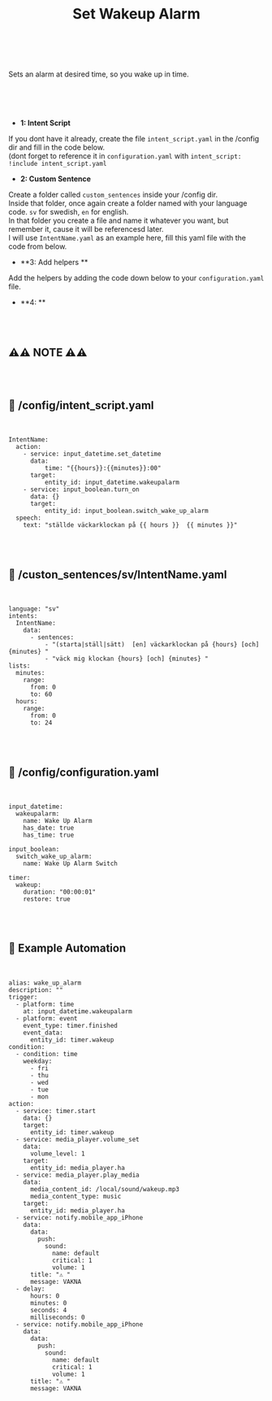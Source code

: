 
<h1 align="center">
<br>

Set Wakeup Alarm

</h1><br>
<br><br>

Sets an alarm at desired time, so you wake up in time.

<br><br><br>


- **1: Intent Script** <br>

If you dont have it already, create the file `intent_script.yaml` in the /config dir and fill in the code below.<br>
(dont forget to reference it in `configuration.yaml` with `intent_script: !include intent_script.yaml`<br> 

- **2: Custom Sentence** <br>

Create a folder called `custom_sentences` inside your /config dir.<br>
Inside that folder, once again create a folder named with your language code. `sv` for swedish, `en` for english.<br>
In that folder you create a file and name it whatever you want, but remember it, cause it will be referencesd later.<br>
I will use `IntentName.yaml` as an example here, fill this yaml file with the code from below. <br>


- **3: Add helpers ** <br>

Add the helpers by adding the code down below to your `configuration.yaml` file. 

- **4: ** <br>



<br><br>



## **⚠️⚠️ NOTE ⚠️⚠️** <br><br><br>





## 🦆 /config/intent_script.yaml <br>


<br>


```
IntentName:
  action:
    - service: input_datetime.set_datetime
      data:
          time: "{{hours}}:{{minutes}}:00"
      target:
          entity_id: input_datetime.wakeupalarm
    - service: input_boolean.turn_on
      data: {}
      target:
          entity_id: input_boolean.switch_wake_up_alarm            
  speech:
    text: "ställde väckarklockan på {{ hours }}  {{ minutes }}"     
```

<br><br>


## 🦆 /custon_sentences/sv/IntentName.yaml <br>


<br>

```
language: "sv"
intents:
  IntentName:
    data:
      - sentences:
          - "(starta|ställ|sätt)  [en] väckarklockan på {hours} [och] {minutes} "          
          - "väck mig klockan {hours} [och] {minutes} "    
lists:
  minutes:
    range:
      from: 0
      to: 60
  hours:
    range:
      from: 0
      to: 24
```

<br><br>


## 🦆 /config/configuration.yaml <br>


<br>


```
input_datetime:
  wakeupalarm:
    name: Wake Up Alarm
    has_date: true
    has_time: true

input_boolean:
  switch_wake_up_alarm:
    name: Wake Up Alarm Switch

timer:
  wakeup:
    duration: "00:00:01"
    restore: true
```

<br><br>


## 🦆 Example Automation <br>


<br>


```
alias: wake_up_alarm
description: ""
trigger:
  - platform: time
    at: input_datetime.wakeupalarm
  - platform: event
    event_type: timer.finished
    event_data:
      entity_id: timer.wakeup    
condition:
  - condition: time
    weekday:
      - fri
      - thu
      - wed
      - tue
      - mon
action:
  - service: timer.start
    data: {}
    target:
      entity_id: timer.wakeup
  - service: media_player.volume_set
    data:
      volume_level: 1
    target:
      entity_id: media_player.ha
  - service: media_player.play_media
    data:
      media_content_id: /local/sound/wakeup.mp3
      media_content_type: music
    target:
      entity_id: media_player.ha
  - service: notify.mobile_app_iPhone
    data:
      data:
        push:
          sound:
            name: default
            critical: 1
            volume: 1
      title: "⚠️ "
      message: VAKNA
  - delay:
      hours: 0
      minutes: 0
      seconds: 4
      milliseconds: 0
  - service: notify.mobile_app_iPhone
    data:
      data:
        push:
          sound:
            name: default
            critical: 1
            volume: 1
      title: "⚠️ "
      message: VAKNA
```

<br><br>
